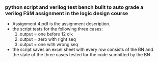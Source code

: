 ### python script and verilog test bench built to auto grade a verilog FSM assignment in the logic design course
- Assignment 4.pdf is the assignment description.
- the script tests for the following three cases:
    1. output = one before 12 clk 
    2. output = zero with right seq
    3. output = one with wrong seq
- the script saves an excel sheet with every row consists of the BN and the state of the three cases tested for the code sumbitted by the BN 